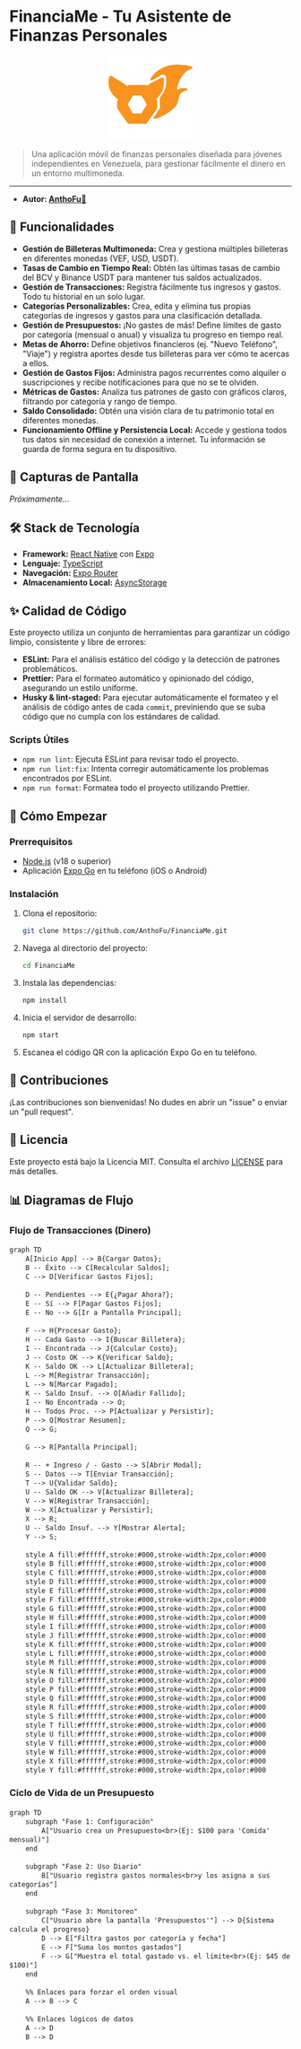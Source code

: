 # FinanciaMe - Tu Asistente de Finanzas Personales

<p align="center">
    <img src="./assets/images/AnthoFu-Icon.png" alt="Logo AnthoFu" width="150" height="150" />
</p>

> Una aplicación móvil de finanzas personales diseñada para jóvenes independientes en Venezuela, para gestionar fácilmente el dinero en un entorno multimoneda.

---

- **Autor: [AnthoFu🦊](https://github.com/AnthoFu)**

## 🚀 Funcionalidades

- **Gestión de Billeteras Multimoneda:** Crea y gestiona múltiples billeteras en diferentes monedas (VEF, USD, USDT).
- **Tasas de Cambio en Tiempo Real:** Obtén las últimas tasas de cambio del BCV y Binance USDT para mantener tus saldos actualizados.
- **Gestión de Transacciones:** Registra fácilmente tus ingresos y gastos. Todo tu historial en un solo lugar.
- **Categorías Personalizables:** Crea, edita y elimina tus propias categorías de ingresos y gastos para una clasificación detallada.
- **Gestión de Presupuestos:** ¡No gastes de más! Define límites de gasto por categoría (mensual o anual) y visualiza tu progreso en tiempo real.
- **Metas de Ahorro:** Define objetivos financieros (ej. "Nuevo Teléfono", "Viaje") y registra aportes desde tus billeteras para ver cómo te acercas a ellos.
- **Gestión de Gastos Fijos:** Administra pagos recurrentes como alquiler o suscripciones y recibe notificaciones para que no se te olviden.
- **Métricas de Gastos:** Analiza tus patrones de gasto con gráficos claros, filtrando por categoría y rango de tiempo.
- **Saldo Consolidado:** Obtén una visión clara de tu patrimonio total en diferentes monedas.
- **Funcionamiento Offline y Persistencia Local:** Accede y gestiona todos tus datos sin necesidad de conexión a internet. Tu información se guarda de forma segura en tu dispositivo.

## 📸 Capturas de Pantalla

_Próximamente..._

## 🛠️ Stack de Tecnología

- **Framework:** [React Native](https://reactnative.dev/) con [Expo](https://expo.dev/)
- **Lenguaje:** [TypeScript](https://www.typescriptlang.org/)
- **Navegación:** [Expo Router](https://docs.expo.dev/router/introduction/)
- **Almacenamiento Local:** [AsyncStorage](https://react-native-async-storage.github.io/async-storage/)

## ✨ Calidad de Código

Este proyecto utiliza un conjunto de herramientas para garantizar un código limpio, consistente y libre de errores:

- **ESLint:** Para el análisis estático del código y la detección de patrones problemáticos.
- **Prettier:** Para el formateo automático y opinionado del código, asegurando un estilo uniforme.
- **Husky & lint-staged:** Para ejecutar automáticamente el formateo y el análisis de código antes de cada `commit`, previniendo que se suba código que no cumpla con los estándares de calidad.

### Scripts Útiles

- `npm run lint`: Ejecuta ESLint para revisar todo el proyecto.
- `npm run lint:fix`: Intenta corregir automáticamente los problemas encontrados por ESLint.
- `npm run format`: Formatea todo el proyecto utilizando Prettier.

## 🏁 Cómo Empezar

### Prerrequisitos

- [Node.js](https://nodejs.org/en/) (v18 o superior)
- Aplicación [Expo Go](https://expo.dev/go) en tu teléfono (iOS o Android)

### Instalación

1.  Clona el repositorio:
    ```bash
    git clone https://github.com/AnthoFu/FinanciaMe.git
    ```
2.  Navega al directorio del proyecto:
    ```bash
    cd FinanciaMe
    ```
3.  Instala las dependencias:
    ```bash
    npm install
    ```
4.  Inicia el servidor de desarrollo:
    ```bash
    npm start
    ```
5.  Escanea el código QR con la aplicación Expo Go en tu teléfono.

## 🤝 Contribuciones

¡Las contribuciones son bienvenidas! No dudes en abrir un "issue" o enviar un "pull request".

## 📄 Licencia

Este proyecto está bajo la Licencia MIT. Consulta el archivo [LICENSE](LICENSE) para más detalles.

## 📊 Diagramas de Flujo

### Flujo de Transacciones (Dinero)

```mermaid
graph TD
    A[Inicio App] --> B{Cargar Datos};
    B -- Éxito --> C[Recalcular Saldos];
    C --> D[Verificar Gastos Fijos];

    D -- Pendientes --> E{¿Pagar Ahora?};
    E -- Sí --> F[Pagar Gastos Fijos];
    E -- No --> G[Ir a Pantalla Principal];

    F --> H{Procesar Gasto};
    H -- Cada Gasto --> I{Buscar Billetera};
    I -- Encontrada --> J{Calcular Costo};
    J -- Costo OK --> K{Verificar Saldo};
    K -- Saldo OK --> L[Actualizar Billetera];
    L --> M[Registrar Transacción];
    L --> N[Marcar Pagado];
    K -- Saldo Insuf. --> O[Añadir Fallido];
    I -- No Encontrada --> O;
    H -- Todos Proc. --> P[Actualizar y Persistir];
    P --> Q[Mostrar Resumen];
    Q --> G;

    G --> R[Pantalla Principal];

    R -- + Ingreso / - Gasto --> S[Abrir Modal];
    S -- Datos --> T[Enviar Transacción];
    T --> U{Validar Saldo};
    U -- Saldo OK --> V[Actualizar Billetera];
    V --> W[Registrar Transacción];
    W --> X[Actualizar y Persistir];
    X --> R;
    U -- Saldo Insuf. --> Y[Mostrar Alerta];
    Y --> S;

    style A fill:#ffffff,stroke:#000,stroke-width:2px,color:#000
    style B fill:#ffffff,stroke:#000,stroke-width:2px,color:#000
    style C fill:#ffffff,stroke:#000,stroke-width:2px,color:#000
    style D fill:#ffffff,stroke:#000,stroke-width:2px,color:#000
    style E fill:#ffffff,stroke:#000,stroke-width:2px,color:#000
    style F fill:#ffffff,stroke:#000,stroke-width:2px,color:#000
    style G fill:#ffffff,stroke:#000,stroke-width:2px,color:#000
    style H fill:#ffffff,stroke:#000,stroke-width:2px,color:#000
    style I fill:#ffffff,stroke:#000,stroke-width:2px,color:#000
    style J fill:#ffffff,stroke:#000,stroke-width:2px,color:#000
    style K fill:#ffffff,stroke:#000,stroke-width:2px,color:#000
    style L fill:#ffffff,stroke:#000,stroke-width:2px,color:#000
    style M fill:#ffffff,stroke:#000,stroke-width:2px,color:#000
    style N fill:#ffffff,stroke:#000,stroke-width:2px,color:#000
    style O fill:#ffffff,stroke:#000,stroke-width:2px,color:#000
    style P fill:#ffffff,stroke:#000,stroke-width:2px,color:#000
    style Q fill:#ffffff,stroke:#000,stroke-width:2px,color:#000
    style R fill:#ffffff,stroke:#000,stroke-width:2px,color:#000
    style S fill:#ffffff,stroke:#000,stroke-width:2px,color:#000
    style T fill:#ffffff,stroke:#000,stroke-width:2px,color:#000
    style U fill:#ffffff,stroke:#000,stroke-width:2px,color:#000
    style V fill:#ffffff,stroke:#000,stroke-width:2px,color:#000
    style W fill:#ffffff,stroke:#000,stroke-width:2px,color:#000
    style X fill:#ffffff,stroke:#000,stroke-width:2px,color:#000
    style Y fill:#ffffff,stroke:#000,stroke-width:2px,color:#000
```

### Ciclo de Vida de un Presupuesto

```mermaid
graph TD
    subgraph "Fase 1: Configuración"
        A["Usuario crea un Presupuesto<br>(Ej: $100 para 'Comida' mensual)"]
    end

    subgraph "Fase 2: Uso Diario"
        B["Usuario registra gastos normales<br>y los asigna a sus categorías"]
    end

    subgraph "Fase 3: Monitoreo"
        C["Usuario abre la pantalla 'Presupuestos'"] --> D{Sistema calcula el progreso}
        D --> E["Filtra gastos por categoría y fecha"]
        E --> F["Suma los montos gastados"]
        F --> G["Muestra el total gastado vs. el límite<br>(Ej: $45 de $100)"]
    end

    %% Enlaces para forzar el orden visual
    A --> B --> C

    %% Enlaces lógicos de datos
    A --> D
    B --> D
```
